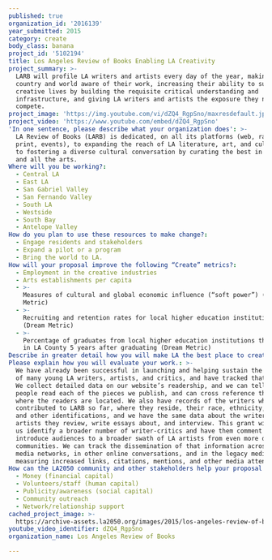 ```yaml
---
published: true
organization_id: '2016139'
year_submitted: 2015
category: create
body_class: banana
project_id: '5102194'
title: Los Angeles Review of Books Enabling LA Creativity
project_summary: >-
  LARB will profile LA writers and artists every day of the year, making the
  country and world aware of their work, increasing their ability to sustain
  creative lives by building the requisite critical understanding and
  infrastructure, and giving LA writers and artists the exposure they need to
  compete.
project_image: 'https://img.youtube.com/vi/dZQ4_RgpSno/maxresdefault.jpg'
project_video: 'https://www.youtube.com/embed/dZQ4_RgpSno'
'In one sentence, please describe what your organization does': >-
  LA Review of Books (LARB) is dedicated, on all its platforms (web, radio,
  print, events), to expanding the reach of LA literature, art, and culture, and
  to fostering a diverse cultural conversation by curating the best in writing
  and all the arts.
Where will you be working?:
  - Central LA
  - East LA
  - San Gabriel Valley
  - San Fernando Valley
  - South LA
  - Westside
  - South Bay
  - Antelope Valley
How do you plan to use these resources to make change?:
  - Engage residents and stakeholders
  - Expand a pilot or a program
  - Bring the world to LA.
How will your proposal improve the following “Create” metrics?:
  - Employment in the creative industries
  - Arts establishments per capita
  - >-
    Measures of cultural and global economic influence (“soft power”) (Dream
    Metric)
  - >-
    Recruiting and retention rates for local higher education institutions
    (Dream Metric)
  - >-
    Percentage of graduates from local higher education institutions that remain
    in LA County 5 years after graduating (Dream Metric)
Describe in greater detail how you will make LA the best place to create.: "LA has a growing creative community in all the arts. Every week, a new publishing venture launches, a new theater space or new gallery opens, and every day many thousands of us work on a novel or screenplay or song, paint or sculpt, do new media arts, design a building, a dress, or a stage set, or begin filming. But not all of these projects find their audience, locally, nationally, or internationally, and not all can sustain careers over time. \r\n\r\nWhat LARB can do is help build the audience base for LA’s creative activity, bring news and understanding and appreciation of these projects to our hundreds of thousands of readers across the country and elsewhere—10% of our readers are in CA, 60% in the rest of the country, and 30% overseas—and many are editors, critics, curators, and grantmakers around the globe. By helping create the local, national, and international audience for LA’s artists, we help them put food on their tables and enable their practice, help them pay the rent and create again. For writers and publishers to sell books, artists to sell work and performers tickets and recordings, they need to come to the attention of galleries, distributors, tastemakers, and the press. Reviews like LARB are an important part of that artistic ecology, especially here, since NY reviews have overwhelmingly focused on writers and artists from the East Coast. \r\n\r\nLARB is one of the country’s most successful attempts to decentralize and diversify the artistic and literary conversation; we publish more diverse writers and review more diverse artists; and the more attention our LA artists receive, the more support they can receive, and the more sustainable their practice can be. In addition, since most of the people who do critical writing are themselves artists, in hiring them to write for us, we are helping to support each of them directly as well, in a small way, by paying them for their writing, writing that itself brings them to the attention of a global audience. If a sculptor carves a tree in the woods and no one sees it, her art has not fulfilled its promise; LARB’s soft power can foster and help sustain new arts establishments and creative industries, increase the visibility of women and minority artists, increase recruiting and retention rates for local higher education institutions, allow graduates to stay here rather than move to NY, and elevate the global influence of LA’s artistic achievements, making LA an even better place to create. "
Please explain how you will evaluate your work.: >-
  We have already been successful in launching and helping sustain the careers
  of many young LA writers, artists, and critics, and have tracked that success.
  We collect detailed data on our website’s readership, and we can tell how many
  people read each of the pieces we publish, and can cross reference that to
  where the readers are located. We also have records of the writers who have
  contributed to LARB so far, where they reside, their race, ethnicity, gender,
  and other identifications, and we have the same data about the writers and
  artists they review, write essays about, and interview. This grant will help
  us identify a broader number of writer-critics and have them comment and
  introduce audiences to a broader swath of LA artists from even more diverse
  communities. We can track the dissemination of that information across social
  media networks, in other online conversations, and in the legacy media by
  measuring increased links, citations, mentions, and other media attention.
How can the LA2050 community and other stakeholders help your proposal succeed?:
  - Money (financial capital)
  - Volunteers/staff (human capital)
  - Publicity/awareness (social capital)
  - Community outreach
  - Network/relationship support
cached_project_image: >-
  https://archive-assets.la2050.org/images/2015/los-angeles-review-of-books-enabling-la-creativity/img.youtube.com/vi/dZQ4_RgpSno/maxresdefault.jpg
youtube_video_identifier: dZQ4_RgpSno
organization_name: Los Angeles Review of Books

---
```

